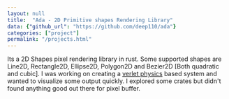 ```yaml
---
layout: null
title:  "Ada - 2D Primitive shapes Rendering Library"
data: {"github_url": "https://github.com/deep110/ada"}
categories: ["project"]
permalink: "/projects.html"
---
```

Its a 2D Shapes pixel rendering library in rust. Some supported shapes are Line2D, Rectangle2D, Ellipse2D, Polygon2D and Bezier2D [Both quadratic and cubic]. I was working on creating a [verlet physics](https://github.com/deep110/verlet.rs) based system and wanted to visualize some output quickly. I explored some crates but didn't found anything good out there for pixel buffer.